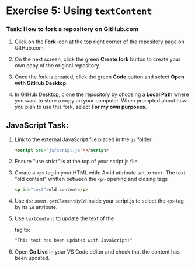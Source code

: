 # Exercise 5: Using `textContent`

### Task: How to fork a repository on GitHub.com

1. Click on the **Fork** icon at the top right corner of the repository page on GitHub.com.

2. On the next screen, click the green **Create fork** button to create your own copy of the original repository.

3. Once the fork is created, click the green **Code** button and select **Open with GitHub Desktop**.

4. In GitHub Desktop, clone the repository by choosing a **Local Path** where you want to store a copy on your computer. When prompted about how you plan to use this fork, select **For my own purposes**.

## JavaScript Task:

1. Link to the external JavaScript file placed in the `js` folder:
   ```html
   <script src="js/script.js"></script>
   ```
2. Ensure "use strict" is at the top of your script.js file.

3. Create a `<p>` tag in your HTML with:
   An id attribute set to `text`.
   The text "old content" written between the `<p>` opening and closing tags
      ```html
      <p id="text">old content</p>
      ```

4. Use `document.getElementById` inside your script.js to select the `<p>` tag by its `id` attribute.

5. Use `textContent` to update the text of the <p> tag to:

   ```html
   "This text has been updated with JavaScript!"
   ```

6. Open **Go Live** in your VS Code editor and check that the content has been updated.
